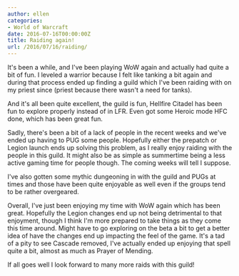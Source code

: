 ```yaml
---
author: ellen
categories:
- World of Warcraft
date: 2016-07-16T00:00:00Z
title: Raiding again!
url: /2016/07/16/raiding/
---
```


It's been a while, and I've been playing WoW again and actually had quite a bit of fun. I leveled a warrior because I felt like tanking a bit again and during that process ended up finding a guild which I've been raiding with on my priest since (priest because there wasn't a need for tanks).

And it's all been quite excellent, the guild is fun, Hellfire Citadel has been fun to explore properly instead of in LFR. Even got some Heroic mode HFC done, which has been great fun.

Sadly, there's been a bit of a lack of people in the recent weeks and we've ended up having to PUG some people. Hopefully either the prepatch or Legion launch ends up solving this problem, as I really enjoy raiding with the people in this guild. It might also be as simple as summertime being a less active gaming time for people though. The coming weeks will tell I suppose.

I've also gotten some mythic dungeoning in with the guild and PUGs at times and those have been quite enjoyable as well even if the groups tend to be rather overgeared.

Overall, I've just been enjoying my time with WoW again which has been great. Hopefully the Legion changes end up not being detrimental to that enjoyment, though I think I'm more prepared to take things as they come this time around. Might have to go exploring on the beta a bit to get a better idea of have the changes end up impacting the feel of the game. It's a tad of a pity to see Cascade removed, I've actually ended up enjoying that spell quite a bit, almost as much as Prayer of Mending.

If all goes well I look forward to many more raids with this guild!
